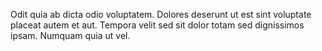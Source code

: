 Odit quia ab dicta odio voluptatem.
Dolores deserunt ut est sint voluptate placeat autem et aut.
Tempora velit sed sit dolor totam sed dignissimos ipsam.
Numquam quia ut vel.